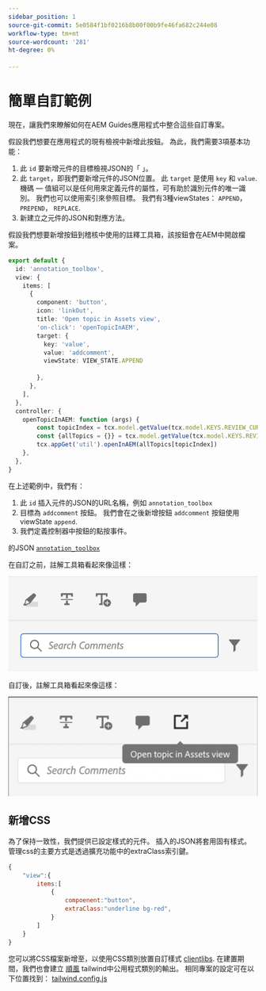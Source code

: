 ```yaml
---
sidebar_position: 1
source-git-commit: 5e0584f1bf0216b8b00f00b9fe46fa682c244e08
workflow-type: tm+mt
source-wordcount: '281'
ht-degree: 0%

---
```



# 簡單自訂範例

現在，讓我們來瞭解如何在AEM Guides應用程式中整合這些自訂專案。

假設我們想要在應用程式的現有檢視中新增此按鈕。
為此，我們需要3項基本功能：

1. 此 `id` 要新增元件的目標檢視JSON的「 」。
2. 此 `target`，即我們要新增元件的JSON位置。 此 `target` 是使用 `key` 和 `value`. 機碼 — 值組可以是任何用來定義元件的屬性，可有助於識別元件的唯一識別。
我們也可以使用索引來參照目標。
我們有3種viewStates：  `APPEND`， `PREPEND`， `REPLACE`.
3. 新建立之元件的JSON和對應方法。

假設我們想要新增按鈕到稽核中使用的註釋工具箱，該按鈕會在AEM中開啟檔案。

```typescript
export default {
  id: 'annotation_toolbox', 
  view: {
    items: [
      {
        component: 'button',
        icon: 'linkOut',
        title: 'Open topic in Assets view',
        'on-click': 'openTopicInAEM',
        target: {
          key: 'value',
          value: 'addcomment',
          viewState: VIEW_STATE.APPEND

        },
      },
    ],
  },
  controller: {
    openTopicInAEM: function (args) {
        const topicIndex = tcx.model.getValue(tcx.model.KEYS.REVIEW_CURR_TOPIC)
        const {allTopics = {}} = tcx.model.getValue(tcx.model.KEYS.REVIEW_DATA) || {}
        tcx.appGet('util').openInAEM(allTopics[topicIndex])
    },
  },
}
```

在上述範例中，我們有：

1. 此 `id` 插入元件的JSON的URL名稱，例如 `annotation_toolbox`
2. 目標為 `addcomment` 按鈕。 我們會在之後新增按鈕 `addcomment` 按鈕使用viewState `append`.
3. 我們定義控制器中按鈕的點按事件。

的JSON [`annotation_toolbox`](./../../../jsons/review_app/annotation_toolbox.json)

在自訂之前，註解工具箱看起來像這樣：

![annotation-toolbox](imgs/annotation_toolbox.png "註解工具箱")

自訂後，註解工具箱看起來像這樣：

![customized-annotation-toolbox](imgs/customised_annotation_toolbox.png "自訂註解工具箱")

## 新增CSS

為了保持一致性，我們提供已設定樣式的元件。 插入的JSON將套用固有樣式。管理css的主要方式是透過擴充功能中的extraClass索引鍵。

```js
{    
    "view":{
        items:[
            {
                compoenent:"button",
                extraClass:"underline bg-red",
            }
        ]
    }
}
```

您可以將CSS檔案新增至，以使用CSS類別放置自訂樣式 [clientlibs](#clientlibs). 在建置期間，我們也會建立 [順風](https://tailwindcss.com/docs/utility-first) tailwind中公用程式類別的輸出。 相同專案的設定可在以下位置找到： [tailwind.config.js](../../../tailwind.config.js)
